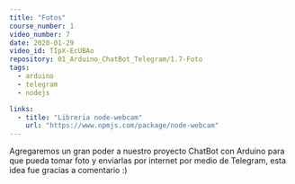 ```yaml
---
title: "Fotos"
course_number: 1
video_number: 7
date: 2020-01-29
video_id: TIpX-EcUBAo
repository: 01_Arduino_ChatBot_Telegram/1.7-Foto
tags:
  - arduino
  - telegram
  - nodejs

links:
  - title: "Libreria node-webcam"
    url: "https://www.npmjs.com/package/node-webcam"
---
```


Agregaremos un gran poder a nuestro proyecto ChatBot con Arduino para que pueda tomar foto y enviarlas por internet por medio de Telegram, esta idea fue gracias a comentario :)
